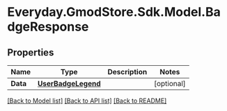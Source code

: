 # Everyday.GmodStore.Sdk.Model.BadgeResponse

## Properties

Name | Type | Description | Notes
------------ | ------------- | ------------- | -------------
**Data** | [**UserBadgeLegend**](UserBadgeLegend.md) |  | [optional] 

[[Back to Model list]](../README.md#documentation-for-models) [[Back to API list]](../README.md#documentation-for-api-endpoints) [[Back to README]](../README.md)

